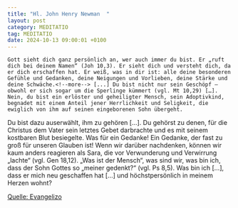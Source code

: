 ```yaml
---
title: "Hl. John Henry Newman  "
layout: post
category: MEDITATIO
tag: MEDITATIO
date: 2024-10-13 09:00:01 +0100
---
```

	Gott sieht dich ganz persönlich an, wer auch immer du bist. Er „ruft dich bei deinem Namen“ (Joh 10,3). Er sieht dich und versteht dich, da er dich erschaffen hat. Er weiß, was in dir ist: alle deine besonderen Gefühle und Gedanken, deine Neigungen und Vorlieben, deine Stärke und deine Schwäche.<!--more--> [...] Du bist nicht nur sein Geschöpf – obwohl er sich sogar um die Sperlinge kümmert (vgl. Mt 10,29) […]. Nein, du bist ein erlöster und geheiligter Mensch, sein Adoptivkind, begnadet mit einem Anteil jener Herrlichkeit und Seligkeit, die ewiglich von ihm auf seinen eingeborenen Sohn übergeht.


Du bist dazu auserwählt, ihm zu gehören [...]. Du gehörst zu denen, für die Christus dem Vater sein letztes Gebet darbrachte und es mit seinem kostbaren Blut besiegelte. Was für ein Gedanke! Ein Gedanke, der fast zu groß für unseren Glauben ist! Wenn wir darüber nachdenken, können wir kaum anders reagieren als Sara, die vor Verwunderung und Verwirrung „lachte“ (vgl. Gen 18,12). „Was ist der Mensch“, was sind wir, was bin ich, dass der Sohn Gottes so „meiner gedenkt?“ (vgl. Ps 8,5). Was bin ich [...], dass er mich neu geschaffen hat [...] und höchstpersönlich in meinem Herzen wohnt? 


[Quelle: Evangelizo](https://evangeliumtagfuertag.org/DE/gospel)
